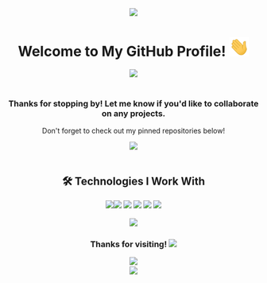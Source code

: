 <div align="center">
  <img src="https://user-images.githubusercontent.com/74038190/212284115-f47cd8ff-2ffb-4b04-b5bf-4d1c14c0247f.gif" width="1000">
</div>

<h1 align="center">Welcome to My GitHub Profile! <img src="https://raw.githubusercontent.com/ABSphreak/ABSphreak/master/gifs/Hi.gif" width="40px" /></h1>

<div align="center">
  <img src="https://user-images.githubusercontent.com/74038190/213910845-af37a709-8995-40d6-be59-724526e3c3d7.gif">
</div>

<br/>

<div align="center">
  <h3>Thanks for stopping by! Let me know if you'd like to collaborate on any projects.</h3>
  <p>Don't forget to check out my pinned repositories below!</p>
  <img src="https://user-images.githubusercontent.com/74038190/216649436-05de56ba-b771-4f9e-a28a-61b3f66e3f94.gif" width="160" />
</div>

<br/>

<div align="center">
  <h2>🛠️ Technologies I Work With</h2>
  <img src="https://user-images.githubusercontent.com/74038190/212257454-16e3712e-945a-4ca2-b238-408ad0bf87e6.gif" width="100"><img src="https://user-images.githubusercontent.com/74038190/212257472-08e52665-c503-4bd9-aa20-f5a4dae769b5.gif" width="100">
  <img src="https://user-images.githubusercontent.com/74038190/212257467-871d32b7-e401-42e8-a166-fcfd7baa4c6b.gif" width="100">
  <img src="https://user-images.githubusercontent.com/74038190/212257460-738ff738-247f-4445-a718-cdd0ca76e2db.gif" width="100">
  <img src="https://user-images.githubusercontent.com/74038190/212257468-1e9a91f1-b626-4baa-b15d-5c385dfa7ed2.gif" width="100">
  <img src="https://user-images.githubusercontent.com/74038190/212257465-7ce8d493-cac5-494e-982a-5a9deb852c4b.gif" width="100">
</div>

<br/>

<div align="center">
  <img src="https://github-readme-quotes.herokuapp.com/quote?theme=tokyonight&animation=grow_out_in&layout=churchill">
</div>

<div align="center">
  <h3>Thanks for visiting! <img src="https://user-images.githubusercontent.com/74038190/216656923-f5372267-1c34-4cb6-bfb0-5eaddf9e906e.gif" width="30"></h3>
  <img src="https://user-images.githubusercontent.com/74038190/216656944-f8c1f768-0148-4be5-b73c-d42b15f1c9d2.gif" width="500" />
</div>

<div align="center">
  <img src="https://user-images.githubusercontent.com/74038190/212284115-f47cd8ff-2ffb-4b04-b5bf-4d1c14c0247f.gif" width="1000">
</div> 